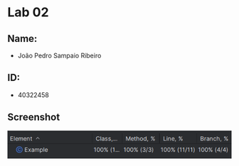 # Lab 02
## Name:
- João Pedro Sampaio Ribeiro

## ID:
- 40322458

## Screenshot
![img.png](img.png)